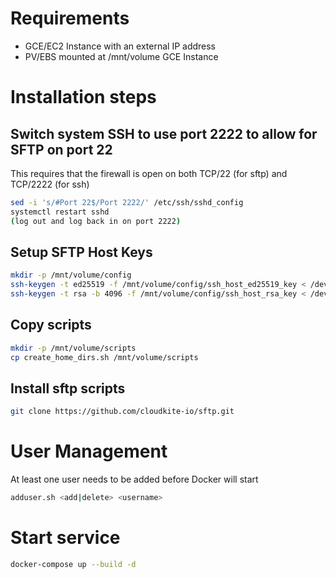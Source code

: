 # Requirements

* GCE/EC2 Instance with an external IP address
* PV/EBS mounted at /mnt/volume GCE Instance

# Installation steps

## Switch system SSH to use port 2222 to allow for SFTP on port 22
This requires that the firewall is open on both TCP/22 (for sftp) and TCP/2222 (for ssh)
```bash
sed -i 's/#Port 22$/Port 2222/' /etc/ssh/sshd_config
systemctl restart sshd
(log out and log back in on port 2222)
```

## Setup SFTP Host Keys
```bash
mkdir -p /mnt/volume/config
ssh-keygen -t ed25519 -f /mnt/volume/config/ssh_host_ed25519_key < /dev/null
ssh-keygen -t rsa -b 4096 -f /mnt/volume/config/ssh_host_rsa_key < /dev/null
```

## Copy scripts
```bash
mkdir -p /mnt/volume/scripts
cp create_home_dirs.sh /mnt/volume/scripts
```

## Install sftp scripts
```bash
git clone https://github.com/cloudkite-io/sftp.git
```

# User Management
At least one user needs to be added before Docker will start
```bash
adduser.sh <add|delete> <username>
```

# Start service 
```bash
docker-compose up --build -d
```
